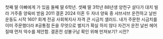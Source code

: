첫째 딸 아빠에게 가 있음
둘째 딸 6학년. 셋째 딸 3학년
88년생
양천구 살다가 대치 빌라 거주중
양육비 받음
2011 결혼 2024 이혼
두 자녀 양육 중
샤브샤브
운전하고 날씬 운동도 시작
160? 
회계 전공
사회복지사 자격
큰 
시금치 샐러드.  내가 주문한 시금치를 이미 주문했더라 #공통점 
돈을 무엇으로 벌지가 확실 하지 않다
자건거 운전 날씬 
헤어질때 먼저 악수를 제안함.
결혼전 성불구남 확인 위해 만져보기? 시전? 